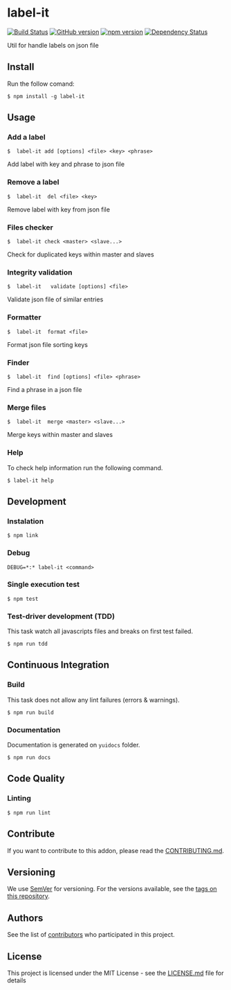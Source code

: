 # label-it

[![Build Status](https://travis-ci.org/BBVAEngineering/label-it.svg?branch=master)](https://travis-ci.org/BBVAEngineering/label-it)
[![GitHub version](https://badge.fury.io/gh/BBVAEngineering%2Flabel-it.svg)](https://badge.fury.io/gh/BBVAEngineering%2Flabel-it)
[![npm version](https://badge.fury.io/js/label-it.svg)](https://badge.fury.io/js/label-it)
[![Dependency Status](https://travis-ci.org/BBVAEngineering/label-it.svg)](https://travis-ci.org/BBVAEngineering/label-it)

Util for handle labels on json file

## Install

Run the follow comand:

```
$ npm install -g label-it
```

## Usage

### Add a label

```
$  label-it add [options] <file> <key> <phrase> 
```

Add label with key and phrase to json file

### Remove a label

```
$  label-it  del <file> <key> 
```

Remove label with key from json file

### Files checker
```
$  label-it check <master> <slave...>
```

Check for duplicated keys within master and slaves

### Integrity validation
```
$  label-it   validate [options] <file> 
```

Validate json file of similar entries

### Formatter
```
$  label-it  format <file>
```

Format json file sorting keys

### Finder
```
$  label-it  find [options] <file> <phrase>
```

Find a phrase in a json file

### Merge files

```
$  label-it  merge <master> <slave...>
```

Merge keys within master and slaves

### Help

To check help information run the following command.

```
$ label-it help
```

## Development

### Instalation

```
$ npm link
```

### Debug

```
DEBUG=*:* label-it <command>
```

### Single execution test

```
$ npm test
```

### Test-driver development (TDD)

This task watch all javascripts files and breaks on first test failed.

```
$ npm run tdd
```

## Continuous Integration

### Build

This task does not allow any lint failures (errors & warnings).

```
$ npm run build
```

### Documentation

Documentation is generated on `yuidocs` folder.

```
$ npm run docs
```

## Code Quality

### Linting

```
$ npm run lint
```
## Contribute

If you want to contribute to this addon, please read the [CONTRIBUTING.md](CONTRIBUTING.md).

## Versioning

We use [SemVer](http://semver.org/) for versioning. For the versions available, see the [tags on this repository](https://github.com/BBVAEngineering/label-it/tags).

## Authors

See the list of [contributors](https://github.com/BBVAEngineering/label-it/graphs/contributors) who participated in this project.

## License

This project is licensed under the MIT License - see the [LICENSE.md](LICENSE.md) file for details
